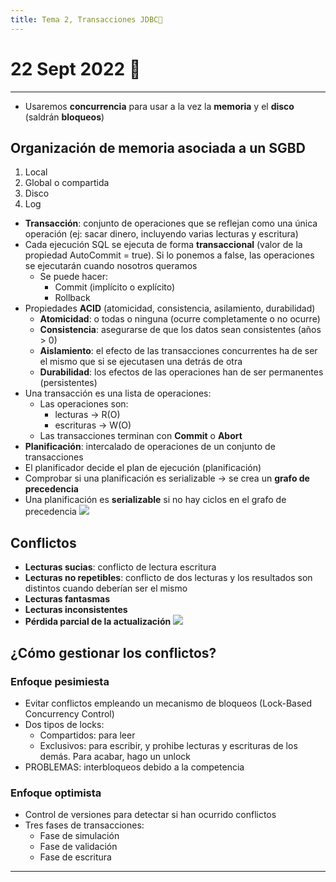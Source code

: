 ```yaml
---
title: Tema 2, Transacciones JDBC🍹
---
```

# 22 Sept 2022 🧃
---
- Usaremos **concurrencia** para usar a la vez la **memoria** y el **disco** (saldrán **bloqueos**)

## Organización de memoria asociada a un SGBD
1. Local
2. Global o compartida
3. Disco
4. Log

- **Transacción**: conjunto de operaciones que se reflejan como una única operación (ej: sacar dinero, incluyendo varias lecturas y escritura)
- Cada ejecución SQL se ejecuta de forma **transaccional** (valor de la propiedad AutoCommit = true). Si lo ponemos a false, las operaciones se ejecutarán cuando nosotros queramos
	- Se puede hacer:
		- Commit (implícito o explícito)
		- Rollback
- Propiedades **ACID** (atomicidad, consistencia, asilamiento, durabilidad)
	- **Atomicidad**: o todas o ninguna (ocurre completamente o no ocurre)
	- **Consistencia**: asegurarse de que los datos sean consistentes (años > 0)
	- **Aislamiento**: el efecto de las transacciones concurrentes ha de ser el mismo que si se ejecutasen una detrás de otra
	- **Durabilidad**: los efectos de las operaciones han de ser permanentes (persistentes)
- Una transacción es una lista de operaciones:
	- Las operaciones son:
		- lecturas -> R(O)
		- escrituras -> W(O)
	- Las transacciones terminan con **Commit** o **Abort**
- **Planificación**: intercalado de operaciones de un conjunto de transacciones
- El planificador decide el plan de ejecución (planificación)
- Comprobar si una planificación es serializable -> se crea un **grafo de precedencia**
- Una planificación es **serializable** si no hay ciclos en el grafo de precedencia
![](./img/ej%201%20teoria.png|500)
## Conflictos
- **Lecturas sucias**: conflicto de lectura escritura
- **Lecturas no repetibles**: conflicto de dos lecturas y los resultados son distintos cuando deberían ser el mismo
- **Lecturas fantasmas**
- **Lecturas inconsistentes**
- **Pérdida parcial de la actualización**
![](./img/ej%202%20teoria.png|500)

## ¿Cómo gestionar los conflictos?
### Enfoque pesimiesta
- Evitar conflictos empleando un mecanismo de bloqueos (Lock-Based Concurrency Control)
- Dos tipos de locks:
	- Compartidos: para leer
	- Exclusivos: para escribir, y prohibe lecturas y escrituras de los demás. Para acabar, hago un unlock
- PROBLEMAS: interbloqueos debido a la competencia

### Enfoque optimista
- Control de versiones para detectar si han ocurrido conflictos
- Tres fases de transacciones:
	- Fase de simulación
	- Fase de validación
	- Fase de escritura

---
